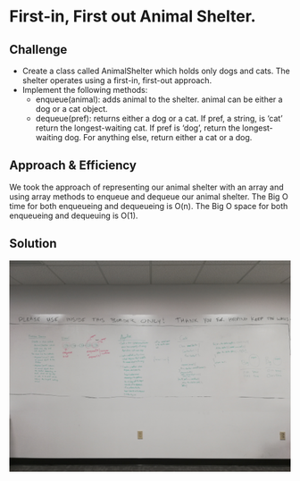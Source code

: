 # First-in, First out Animal Shelter.

## Challenge
- Create a class called AnimalShelter which holds only dogs and cats. The shelter operates using a first-in, first-out approach.
- Implement the following methods:
    - enqueue(animal): adds animal to the shelter. animal can be either a dog or a cat object.
    - dequeue(pref): returns either a dog or a cat. If pref, a string, is ‘cat’ return the longest-waiting cat. If pref is ‘dog’, return the longest-waiting dog. For anything else, return either a cat or a dog.

## Approach & Efficiency
We took the approach of representing our animal shelter with an array and using array methods to enqueue and dequeue our animal shelter. The Big O time for both enqueueing and dequeueing is O(n). The Big O space for both enqueueing and dequeuing is O(1).

## Solution
![fifo-animal-shelter.jpg](../assets/fifo-animal-shelter.jpg)